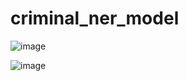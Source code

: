 # criminal_ner_model

![image](https://user-images.githubusercontent.com/49702343/183605409-41553f9f-ec12-45ca-9b3e-dbe3f50c272f.png)

![image](https://user-images.githubusercontent.com/49702343/183605603-2f2d0121-0837-4ec9-a4af-ff5bd9dc466d.png)
